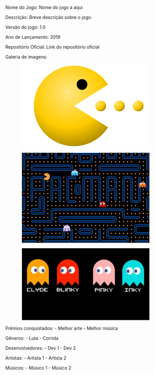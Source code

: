 Nome do Jogo: Nome do jogo a  aqui 

Descrição: Breve descrição sobre o jogo.

Versão do jogo: 1.0

Ano de Lançamento: 2019

Repositório Oficial: Link do repositório oficial

Galeria de imagens: 

<p align="center"><a href="https://github.com/unbgames/unbgames/blob/issue_9/img_tmp/pac1.png" target="_blank"><img width="400"src="https://github.com/unbgames/unbgames/blob/issue_9/img_tmp/pac1.png"></a></p>

<p align="center"><a href="https://github.com/unbgames/unbgames/blob/issue_9/img_tmp/pac2.jpg" target="_blank"><img width="400"src="https://github.com/unbgames/unbgames/blob/issue_9/img_tmp/pac2.jpg"></a></p>

<p align="center"><a href="https://github.com/unbgames/unbgames/blob/issue_9/img_tmp/pac3.jpg" target="_blank"><img width="400"src="https://github.com/unbgames/unbgames/blob/issue_9/img_tmp/pac3.jpg"></a></p>


Prêmios conquistados:
    - Melhor arte
    - Melhor música

Gêneros:
    - Luta
    - Corrida

Desenvolvedores:
    - Dev 1
    - Dev 2

Artistas:
    - Artista 1
    - Artista 2

Músicos:
    - Músico 1
    - Músico 2


